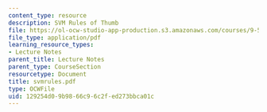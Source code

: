 ```yaml
---
content_type: resource
description: SVM Rules of Thumb
file: https://ol-ocw-studio-app-production.s3.amazonaws.com/courses/9-520-statistical-learning-theory-and-applications-spring-2003/129254d09b9866c96c2fed273bbca01c_svmrules.pdf
file_type: application/pdf
learning_resource_types:
- Lecture Notes
parent_title: Lecture Notes
parent_type: CourseSection
resourcetype: Document
title: svmrules.pdf
type: OCWFile
uid: 129254d0-9b98-66c9-6c2f-ed273bbca01c
---
```

